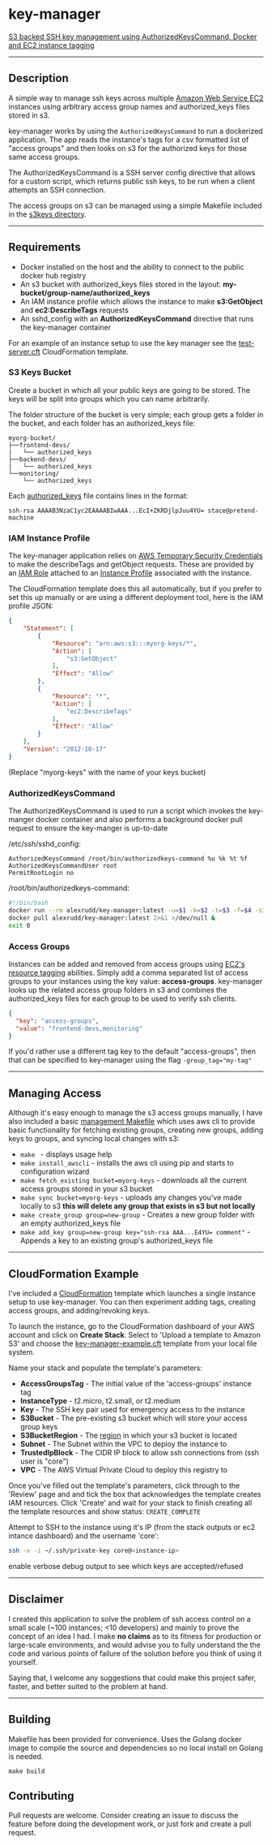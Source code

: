 # key-manager
[S3 backed SSH key management using AuthorizedKeysCommand, Docker and EC2 instance tagging](https://hub.docker.com/r/alexrudd/key-manager/)

---

## Description
A simple way to manage ssh keys across multiple [Amazon Web Service EC2](https://aws.amazon.com/ec2/) instances using arbitrary access group names and authorized_keys files stored in s3.

key-manager works by using the `AuthorizedKeysCommand` to run a dockerized application. The app reads the instance's tags for a csv formatted list of "access groups" and then looks on s3 for the authorized keys for those same access groups.

The AuthorizedKeysCommand is a SSH server config directive that allows for a custom script, which returns public ssh keys, to be run when a client attempts an SSH connection.

The access groups on s3 can be managed using a simple Makefile included in the [s3keys directory](s3keys/Makefile).

---

## Requirements
* Docker installed on the host and the ability to connect to the public docker hub registry
* An s3 bucket with authorized_keys files stored in the layout: **my-bucket/group-name/authorized_keys**
* An IAM instance profile which allows the instance to make **s3:GetObject** and **ec2:DescribeTags** requests
* An sshd_config with an **AuthorizedKeysCommand** directive that runs the key-manager container

For an example of an instance setup to use the key manager see the [test-server.cft](test-server.cft) CloudFormation template.

### S3 Keys Bucket

Create a bucket in which all your public keys are going to be stored. The keys will be split into groups which you can name arbitrarily.

The folder structure of the bucket is very simple; each group gets a folder in the bucket, and each folder has an authorized_keys file:

```
myorg-bucket/
├──frontend-devs/
|   └── authorized_keys
├──backend-devs/
|   └── authorized_keys
└──monitoring/
    └── authorized_keys
```

Each [authorized_keys](http://www.linuxcertif.com/man/5/authorized_keys/#AUTHORIZED_KEYS_FILE_FORMAT_1172h) file contains lines in the format:

```
ssh-rsa AAAAB3NzaC1yc2EAAAABIwAAA...EcI+ZKRDjlpJuu4YU= stace@pretend-machine
```

### IAM Instance Profile

The key-manager application relies on [AWS Temporary Security Credentials](http://docs.aws.amazon.com/IAM/latest/UserGuide/id_credentials_temp.html) to make the describeTags and getObject requests. These are provided by an [IAM Role](http://docs.aws.amazon.com/AWSEC2/latest/UserGuide/iam-roles-for-amazon-ec2.html) attached to an [Instance Profile](http://docs.aws.amazon.com/IAM/latest/UserGuide/id_roles_use_switch-role-ec2_instance-profiles.html) associated with the instance.

The CloudFormation template does this all automatically, but if you prefer to set this up manually or are using a different deployment tool, here is the IAM profile JSON:

```json
{
    "Statement": [
        {
            "Resource": "arn:aws:s3:::myorg-keys/*",
            "Action": [
                "s3:GetObject"
            ],
            "Effect": "Allow"
        },
        {
            "Resource": "*",
            "Action": [
                "ec2:DescribeTags"
            ],
            "Effect": "Allow"
        }
    ],
    "Version": "2012-10-17"
}
```

(Replace "myorg-keys" with the name of your keys bucket)

### AuthorizedKeysCommand

The AuthorizedKeysCommand is used to run a script which invokes the key-manger docker container and also performs a background docker pull request to ensure the key-manger is up-to-date

/etc/ssh/sshd_config:

```
AuthorizedKeysCommand /root/bin/authorizedkeys-command %u %k %t %f
AuthorizedKeysCommandUser root
PermitRootLogin no
```

/root/bin/authorizedkeys-command:

```bash
#!/bin/bash
docker run --rm alexrudd/key-manager:latest -u=$1 -k=$2 -t=$3 -f=$4 -s3_bucket=myorg-keys -s3_region=eu-west-1
docker pull alexrudd/key-manager:latest 2>&1 >/dev/null &
exit 0
```

### Access Groups

Instances can be added and removed from access groups using [EC2's resource tagging](http://docs.aws.amazon.com/AWSEC2/latest/UserGuide/Using_Tags.html) abilities. Simply add a comma separated list of access groups to your instances using the key value: **access-groups**. key-manager looks up the related access group folders in s3 and combines the authorized_keys files for each group to be used to verify ssh clients.

```json
{
  "key": "access-groups",
  "value": "frontend-devs,monitoring"
}
```

If you'd rather use a different tag key to the default "access-groups", then that can be specified to key-manager using the flag `-group_tag="my-tag"`

---

## Managing Access

Although it's easy enough to manage the s3 access groups manually, I have also included a basic [management Makefile](s3keys/Makefile) which uses aws cli to provide basic functionality for fetching existing groups, creating new groups, adding keys to groups, and syncing local changes with s3:

* `make ` - displays usage help
* `make install_awscli` - installs the aws cli using pip and starts to configuration wizard
* `make fetch_existing bucket=myorg-keys` - downloads all the current access groups stored in your s3 bucket
* `make sync bucket=myorg-keys` - uploads any changes you've made locally to s3 **this will delete any group that exists in s3 but not locally**
* `make create_group group=new-group` - Creates a new group folder with an empty authorized_keys file
* `make add_key group=new-group key="ssh-rsa AAA...E4YU= comment"` - Appends a key to an existing group's authorized_keys file

---

## CloudFormation Example

I've included a [CloudFormation](https://aws.amazon.com/cloudformation/) template which launches a single instance setup to use key-manager. You can then experiment adding tags, creating access groups, and adding/revoking keys.

To launch the instance, go to the CloudFormation dashboard of your AWS account and click on **Create Stack**. Select to 'Upload a template to Amazon S3' and choose the [key-manager-example.cft](key-manager-example.cft) template from your local file system.

Name your stack and populate the template's parameters:

* **AccessGroupsTag** - The initial value of the 'access-groups' instance tag
* **InstanceType** - t2.micro, t2.small, or t2.medium
* **Key** - The SSH key pair used for emergency access to the instance
* **S3Bucket** - The pre-existing s3 bucket which will store your access group keys
* **S3BucketRegion** - The [region](http://docs.aws.amazon.com/general/latest/gr/rande.html#s3_region) in which your s3 bucket is located
* **Subnet** - The Subnet within the VPC to deploy the instance to
* **TrustedIpBlock** - The CIDR IP block to allow ssh connections from (ssh user is "core")
* **VPC** - The AWS Virtual Private Cloud to deploy this registry to

Once you've filled out the template's parameters, click through to the 'Review' page and and tick the box that acknowledges the template creates IAM resources. Click 'Create' and wait for your stack to finish creating all the template resources and show status: `CREATE_COMPLETE`

Attempt to SSH to the instance using it's IP (from the stack outputs or ec2 intance dashboard) and the username 'core':

```bash
ssh -v -i ~/.ssh/private-key core@<instance-ip>
```

enable verbose debug output to see which keys are accepted/refused

---

## Disclaimer

I created this application to solve the problem of ssh access control on a small scale (~100 instances; <10 developers) and mainly to prove the concept of an idea I had. I make **no claims** as to its fitness for production or large-scale environments, and would advise you to fully understand the the code and various points of failure of the solution before you think of using it yourself.

Saying that, I welcome any suggestions that could make this project safer, faster, and better suited to the problem at hand.

---

## Building

Makefile has been provided for convenience. Uses the Golang docker image to compile the source and dependencies so no local install on Golang is needed.

```
make build
```

## Contributing

Pull requests are welcome. Consider creating an issue to discuss the feature before doing the development work, or just fork and create a pull request.
